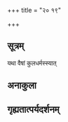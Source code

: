 +++
title = "२० १९"

+++
## सूत्रम्
यथा वैषां कुलधर्मस्स्यात्
## अनाकुला

## गृह्यतात्पर्यदर्शनम्




